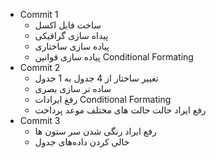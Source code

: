 - Commit 1
	- ساخت فایل اکسل
	- پیداه سازی گرافیکی
	- پیاده سازی ساختاری
	- پیاده سازی قوانین Conditional Formating
- Commit 2
	- تغییر ساختار از 4 جدول به 1 جدول
	- ساده تر سازی بصری
	- رفغ ایرادات Conditional Formating
	- رفع ایراد حالت حالت های مختلف موعد پرداخت
- Commit 3
	- رفع ایراد رنگی شدن سر ستون ها
	- خالی کردن داده‌های جدول